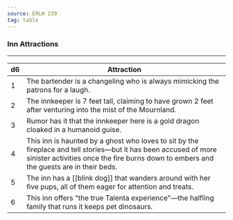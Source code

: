 ```yaml
---
source: ERLW 239
tag: table
---
```


### Inn Attractions
---
|d6|Attraction|
|----|------------|
|1|The bartender is a changeling who is always mimicking the patrons for a laugh.|
|2|The innkeeper is 7 feet tall, claiming to have grown 2 feet after venturing into the mist of the Mournland.|
|3|Rumor has it that the innkeeper here is a gold dragon cloaked in a humanoid guise.|
|4|This inn is haunted by a ghost who loves to sit by the fireplace and tell stories—but it has been accused of more sinister activities once the fire burns down to embers and the guests are in their beds.|
|5|The inn has a [[blink dog]] that wanders around with her five pups, all of them eager for attention and treats.|
|6|This inn offers "the true Talenta experience"—the halfling family that runs it keeps pet dinosaurs.|
